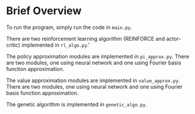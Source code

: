 # Brief Overview
To run the program, simply run the code in `main.py`. 

There are two reinforcement learning algorithm (REINFORCE and actor-critic) implemented in `rl_algo.py`.'

The policy approximation modules are implemented in `pi_approx.py`. There are two modules, one using neural network 
and one using Fourier basis function approximation.

The value approximation modules are implemented in `value_approx.py`. There are two modules, one using neural network
and one using Fourier basis function approximation.

The genetic algorithm is implemented in `genetic_algo.py`. 

